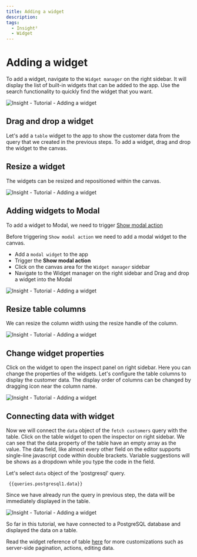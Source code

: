 ```yaml
---
title: Adding a widget
description: 
tags:
  - Insight²
  - Widget
---
```


# Adding a widget

To add a widget, navigate to the `Widget manager` on the right sidebar. It will display the list of built-in widgets that can be added to the app. Use the search functionality to quickly find the widget that you want.



![Insight - Tutorial - Adding a widget](/_images/insight2/tutorial/adding-widget/widget.png)



## Drag and drop a widget
Let's add a `table` widget to the app to show the customer data from the query that we created in the previous steps.
To add a widget, drag and drop the widget to the canvas.

## Resize a widget
The widgets can be resized and repositioned within the canvas.



![Insight - Tutorial - Adding a widget](/_images/insight2/tutorial/adding-widget/resize.gif)



## Adding widgets to Modal
To add a widget to Modal, we need to trigger [Show modal action](/docs/tutorial/actions#available-actions)


Before triggering `Show modal action` we need to add a modal widget to the canvas.


- Add a `modal widget` to the app
- Trigger the **Show modal action**
- Click on the canvas area for the `Widget manager` sidebar
- Navigate to the Widget manager on the right sidebar and Drag and drop a widget into the Modal



![Insight - Tutorial - Adding a widget](/_images/insight2/tutorial/adding-widget/modal.gif)



## Resize table columns
We can resize the column width using the resize handle of the column.



![Insight - Tutorial - Adding a widget](/_images/insight2/tutorial/adding-widget/resize-table-column.gif)



## Change widget properties
Click on the widget to open the inspect panel on right sidebar. Here you can change the properties of the widgets. Let's configure the table columns to display the customer data. The display order of columns can be changed by dragging icon near the column name.



![Insight - Tutorial - Adding a widget](/_images/insight2/tutorial/adding-widget/inspect-panel.gif)



## Connecting data with widget
Now we will connect the `data` object of the `fetch customers` query with the table. Click on the table widget to open the inspector on right sidebar. We can see that the data property of the table have an empty array as the value. The data field, like almost every other field on the editor supports single-line javascript code within double brackets. Variable suggestions will be shows as a dropdown while you type the code in the field.

Let's select `data` object of the 'postgresql' query.

` {{queries.postgresql1.data}}`

Since we have already run the query in previous step, the data will be immediately displayed in the table.



![Insight - Tutorial - Adding a widget](/_images/insight2/tutorial/adding-widget/table-data.png)



So far in this tutorial, we have connected to a PostgreSQL database and displayed the data on a table.


Read the widget reference of table [here](/insight2/widgets/table/) for more customizations such as server-side pagination, actions, editing data.

